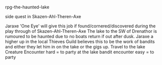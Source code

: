 rpg-the-haunted-lake

side quest in Skazen-Ahl-Theren-Axe

Jaraxe 'One Eye' will give this job if found/cornered/discovered during the play through of Skazen-Ahl-Theren-Axe
The lake to the SW of Drenathor is rumoured to be haunted due to no boats return if out after dusk. Jaraxe a higher up in the local Thieves Guild believes this to be the work of bandits and either they let him in on the take or the gigs up.
Travel to the lake Creature Encounter hard = to party
at the lake bandit encounter easy = to party
